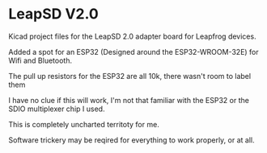 # LeapSD V2.0
Kicad project files for the LeapSD 2.0 adapter board for Leapfrog devices.

Added a spot for an ESP32 (Designed around the ESP32-WROOM-32E) for Wifi and Bluetooth.

The pull up resistors for the ESP32 are all 10k, there wasn't room to label them

I have no clue if this will work, I'm not that familiar with the ESP32 or the SDIO multiplexer chip I used.

This is completely uncharted territoty for me.

Software trickery may be reqired for everything to work properly, or at all.


